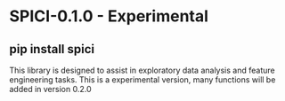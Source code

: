 # SPICI-0.1.0 - Experimental
## pip install spici

This library is designed to assist in exploratory data analysis and feature engineering tasks. This is a experimental version, many functions will be added in version 0.2.0
